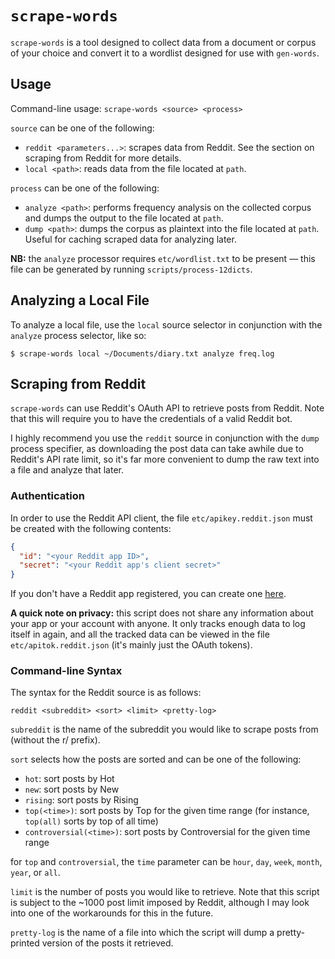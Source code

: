 # `scrape-words`

`scrape-words` is a tool designed to collect data from a document or corpus of
your choice and convert it to a wordlist designed for use with `gen-words`.

## Usage

Command-line usage:
`scrape-words <source> <process>`

`source` can be one of the following:

- `reddit <parameters...>`: scrapes data from Reddit.
  See the section on scraping from Reddit for more details.
- `local <path>`: reads data from the file located at `path`.

`process` can be one of the following:

- `analyze <path>`: performs frequency analysis on the collected corpus and
  dumps the output to the file located at `path`.
- `dump <path>`: dumps the corpus as plaintext into the file located at `path`.
  Useful for caching scraped data for analyzing later.

**NB:** the `analyze` processor requires `etc/wordlist.txt` to be present — this
file can be generated by running `scripts/process-12dicts`.

## Analyzing a Local File

To analyze a local file, use the `local` source selector in conjunction with the
`analyze` process selector, like so:

```
$ scrape-words local ~/Documents/diary.txt analyze freq.log
```

## Scraping from Reddit

`scrape-words` can use Reddit's OAuth API to retrieve posts from Reddit.  Note
that this will require you to have the credentials of a valid Reddit bot.

I highly recommend you use the `reddit` source in conjunction with the `dump`
process specifier, as downloading the post data can take awhile due to Reddit's
API rate limit, so it's far more convenient to dump the raw text into a file
and analyze that later.

### Authentication

In order to use the Reddit API client, the file `etc/apikey.reddit.json` must be
created with the following contents:

```json
{
  "id": "<your Reddit app ID>",
  "secret": "<your Reddit app's client secret>"
}
```

If you don't have a Reddit app registered, you can create one
[here](https://www.reddit.com/prefs/apps).

**A quick note on privacy:** this script does not share any information about
your app or your account with anyone. It only tracks enough data to log itself
in again, and all the tracked data can be viewed in the file
`etc/apitok.reddit.json` (it's mainly just the OAuth tokens).

### Command-line Syntax

The syntax for the Reddit source is as follows:

`reddit <subreddit> <sort> <limit> <pretty-log>`

`subreddit` is the name of the subreddit you would like to scrape posts from
(without the r/ prefix).

`sort` selects how the posts are sorted and can be one of the following:

- `hot`: sort posts by Hot
- `new`: sort posts by New
- `rising`: sort posts by Rising
- `top(<time>)`: sort posts by Top for the given time range (for instance,
  `top(all)` sorts by top of all time)
- `controversial(<time>)`: sort posts by Controversial for the given time range

for `top` and `controversial`, the `time` parameter can be `hour`, `day`,
`week`, `month`, `year`, or `all`.

`limit` is the number of posts you would like to retrieve.  Note that this
script is subject to the ~1000 post limit imposed by Reddit, although I may look
into one of the workarounds for this in the future.

`pretty-log` is the name of a file into which the script will dump a
pretty-printed version of the posts it retrieved.